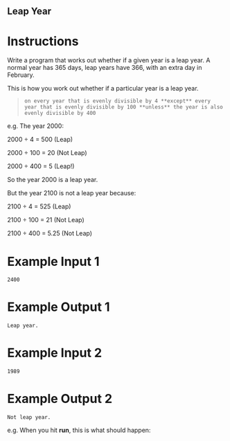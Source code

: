 ## Leap Year

# Instructions

Write a program that works out whether if a given year is a leap year. A normal year has 365 days, leap years have 366, with an extra day in February.

This is how you work out whether if a particular year is a leap year. 

> `on every year that is evenly divisible by 4
>   **except** every year that is evenly divisible by 100
>     **unless** the year is also evenly divisible by 400`

e.g. The year 2000:

2000 ÷ 4 = 500 (Leap)

2000 ÷ 100 = 20 (Not Leap)

2000 ÷ 400 = 5 (Leap!)

So the year 2000 is a leap year.

But the year 2100 is not a leap year because:

2100 ÷  4 = 525 (Leap)

2100 ÷ 100 = 21 (Not Leap)

2100 ÷ 400 = 5.25 (Not Leap)

# Example Input 1

```
2400
```

# Example Output 1

```
Leap year.
```

# Example Input 2

```
1989
```

# Example Output 2

```
Not leap year.
```

e.g. When you hit **run**, this is what should happen:  
